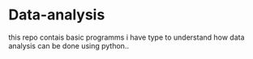# Data-analysis 
this repo contais basic programms i have type to understand how data analysis can be done using python..
